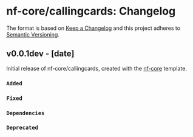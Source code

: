 # nf-core/callingcards: Changelog

The format is based on [Keep a Changelog](https://keepachangelog.com/en/1.0.0/)
and this project adheres to [Semantic Versioning](https://semver.org/spec/v2.0.0.html).

## v0.0.1dev - [date]

Initial release of nf-core/callingcards, created with the [nf-core](https://nf-co.re/) template.

### `Added`

### `Fixed`

### `Dependencies`

### `Deprecated`
